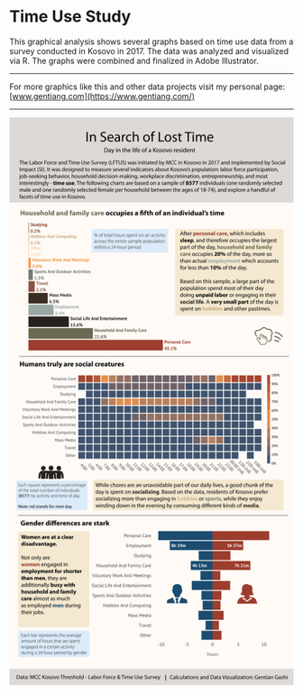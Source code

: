 # Time Use Study
This graphical analysis shows several graphs based on time use data from a survey conducted in Kosovo in 2017.
The data was analyzed and visualized via R. The graphs were combined and finalized in Adobe Illustrator.

------------------------------------------------------------------------

For more graphics like this and other data projects visit my personal page: [www.gentiang.com](https://www.gentiang.com/)

------------------------------------------------------------------------

![infographic](https://github.com/gentiang/time_use/blob/5be9a30063b9654fc10c23a09df26bd43f3a32a3/Artboard%201.png)

